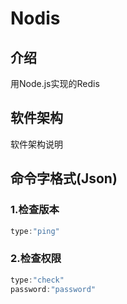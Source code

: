 # Nodis

## 介绍
用Node.js实现的Redis

## 软件架构
软件架构说明


## 命令字格式(Json)

### 1.检查版本 

```js
type:"ping"
```

### 2.检查权限

```js
type:"check"
password:"password"
```